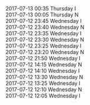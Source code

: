 2017-07-13 00:35 Thursday  I  
2017-07-13 00:05 Thursday  N  
2017-07-12 23:45 Wednesday  I  
2017-07-12 23:40 Wednesday  N  
2017-07-12 23:35 Wednesday  I  
2017-07-12 23:30 Wednesday  N  
2017-07-12 23:25 Wednesday  I  
2017-07-12 23:20 Wednesday  N  
2017-07-12 21:50 Wednesday  I  
2017-07-12 14:15 Wednesday  N  
2017-07-12 14:10 Wednesday  I  
2017-07-12 13:30 Wednesday  N  
2017-07-12 13:25 Wednesday  I  
2017-07-12 12:10 Wednesday  N  
2017-07-12 12:05 Wednesday  I  
